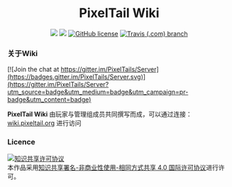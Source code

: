 <h1 align=center>PixelTail Wiki</h1>
<p align=center>
<a href="https://vuepress.vuejs.org/"><img src="https://img.shields.io/badge/poweredby-VuePress-brightgreen?style=for-the-badge"></a>
<a herf="https://vuepress-theme-hope.github.io/"><img src="https://img.shields.io/badge/Theme-hope-brightgreen?style=for-the-badge"></a>
<a href="https://github.com/PixelTail/PixelTailWiki/blob/master/LICENSE"><img alt="GitHub license" src="https://img.shields.io/badge/LICENSE-CC--BY--NC--SA%204.0-brightgreen?style=for-the-badge"></a>
<a href="https://travis-ci.com/PixelTail/PixelTailWiki"><img alt="Travis (.com) branch" src="https://img.shields.io/travis/com/PixelTail/PixelTailWiki/master?style=for-the-badge"></a>
</p>

### 关于Wiki

[![Join the chat at https://gitter.im/PixelTails/Server](https://badges.gitter.im/PixelTails/Server.svg)](https://gitter.im/PixelTails/Server?utm_source=badge&utm_medium=badge&utm_campaign=pr-badge&utm_content=badge)


**PixelTail Wiki** 由玩家与管理组成员共同撰写而成，可以通过连接：[wiki.pixeltail.org](https://wiki.pixeltail.org) 进行访问

### Licence

<a rel="license" href="http://creativecommons.org/licenses/by-nc-sa/4.0/"><img alt="知识共享许可协议" style="border-width:0" src="https://i.creativecommons.org/l/by-nc-sa/4.0/88x31.png" /></a><br />本作品采用<a rel="license" href="http://creativecommons.org/licenses/by-nc-sa/4.0/">知识共享署名-非商业性使用-相同方式共享 4.0 国际许可协议</a>进行许可。
